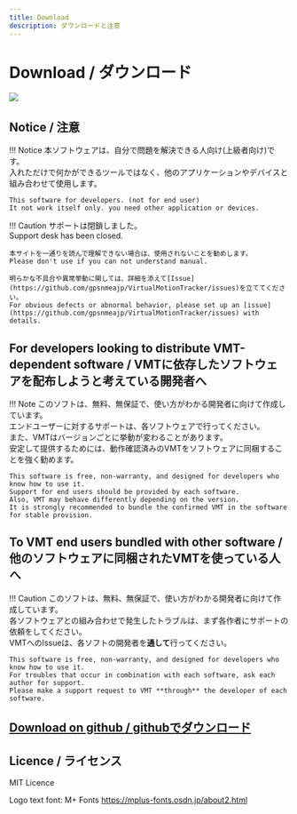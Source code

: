 ```yaml
---
title: Download
description: ダウンロードと注意
---
```


# Download / ダウンロード

![](/VirtualMotionTrackerDocument/image/VMTlogo.png)

## Notice / 注意 

!!! Notice
    本ソフトウェアは、自分で問題を解決できる人向け(上級者向け)です。  
    入れただけで何かができるツールではなく、他のアプリケーションやデバイスと組み合わせて使用します。 
     
    This software for developers. (not for end user)  
    It not work itself only. you need other application or devices.
    
!!! Caution
    サポートは閉鎖しました。  
    Support desk has been closed.  
    
    本サイトを一通りを読んで理解できない場合は、使用されないことを勧めします。  
    Please don't use if you can not understand manual.  

    明らかな不具合や異常挙動に関しては、詳細を添えて[Issue](https://github.com/gpsnmeajp/VirtualMotionTracker/issues)を立ててください。  
    For obvious defects or abnormal behavior, please set up an [issue](https://github.com/gpsnmeajp/VirtualMotionTracker/issues) with details.   

## For developers looking to distribute VMT-dependent software  / VMTに依存したソフトウェアを配布しようと考えている開発者へ
!!! Note
    このソフトは、無料、無保証で、使い方がわかる開発者に向けて作成しています。  
    エンドユーザーに対するサポートは、各ソフトウェアで行ってください。  
    また、VMTはバージョンごとに挙動が変わることがあります。  
    安定して提供するためには、動作確認済みのVMTをソフトウェアに同梱することを強く勧めます。  

    This software is free, non-warranty, and designed for developers who know how to use it.  
    Support for end users should be provided by each software.  
    Also, VMT may behave differently depending on the version.  
    It is strongly recommended to bundle the confirmed VMT in the software for stable provision.   

## To VMT end users bundled with other software / 他のソフトウェアに同梱されたVMTを使っている人へ
!!! Caution
    このソフトは、無料、無保証で、使い方がわかる開発者に向けて作成しています。  
    各ソフトウェアとの組み合わせで発生したトラブルは、まず各作者にサポートの依頼をしてください。  
    VMTへのIssueは、各ソフトの開発者を**通して**行ってください。  
   
    This software is free, non-warranty, and designed for developers who know how to use it.  
    For troubles that occur in combination with each software, ask each author for support.  
    Please make a support request to VMT **through** the developer of each software. 


## [Download on github / githubでダウンロード](https://github.com/gpsnmeajp/VirtualMotionTracker/releases)

## Licence / ライセンス
MIT Licence

Logo text font: M+ Fonts https://mplus-fonts.osdn.jp/about2.html